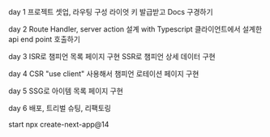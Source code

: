 day 1
프로젝트 셋업, 라우팅 구성
라이엇 키 발급받고 Docs 구경하기

day 2
Route Handler, server action 설계 with Typescript
클라이언트에서 설계한 api end point 호출하기

day 3
ISR로 챔피언 목록 페이지 구현
SSR로 챔피언 상세 데이터 구현

day 4
CSR "use client" 사용해서 챔피언 로테이션 페이지 구현

day 5
SSG로 아이템 목록 페이지 구현

day 6
배포, 트리벌 슈팅, 리팩토링

start
npx create-next-app@14

